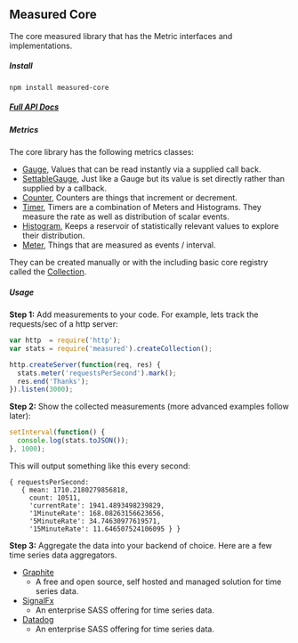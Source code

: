 ## Measured Core

The core measured library that has the Metric interfaces and implementations.

##### Install

```
npm install measured-core
```

##### [Full API Docs](https://yaorg.github.io/node-measured/core/index.html)

##### Metrics

The core library has the following metrics classes:

- [Gauge](https://yaorg.github.io/node-measured/core/index.html#gauge), Values that can be read instantly via a supplied call back.
- [SettableGauge](https://yaorg.github.io/node-measured/core/index.html#settablegauge), Just like a Gauge but its value is set directly rather than supplied by a callback.
- [Counter](https://yaorg.github.io/node-measured/core/index.html#counter), Counters are things that increment or decrement.
- [Timer](https://yaorg.github.io/node-measured/core/index.html#timer), Timers are a combination of Meters and Histograms. They measure the rate as well as distribution of scalar events.
- [Histogram](https://yaorg.github.io/node-measured/core/index.html#histogram), Keeps a reservoir of statistically relevant values to explore their distribution.
- [Meter](https://yaorg.github.io/node-measured/core/index.html#meter), Things that are measured as events / interval.

They can be created manually or with the including basic core registry called the [Collection](https://yaorg.github.io/node-measured/core/index.html#collection).

##### Usage

**Step 1:** Add measurements to your code. For example, lets track the
requests/sec of a http server:

```js
var http  = require('http');
var stats = require('measured').createCollection();

http.createServer(function(req, res) {
  stats.meter('requestsPerSecond').mark();
  res.end('Thanks');
}).listen(3000);
```

**Step 2:** Show the collected measurements (more advanced examples follow later):

```js
setInterval(function() {
  console.log(stats.toJSON());
}, 1000);
```

This will output something like this every second:

```
{ requestsPerSecond:
   { mean: 1710.2180279856818,
     count: 10511,
     'currentRate': 1941.4893498239829,
     '1MinuteRate': 168.08263156623656,
     '5MinuteRate': 34.74630977619571,
     '15MinuteRate': 11.646507524106095 } }
```

**Step 3:** Aggregate the data into your backend of choice.
Here are a few time series data aggregators.
- [Graphite](http://graphite.wikidot.com/)
    - A free and open source, self hosted and managed solution for time series data.
- [SignalFx](https://signalfx.com/)
    - An enterprise SASS offering for time series data.
- [Datadog](https://www.datadoghq.com/)
    - An enterprise SASS offering for time series data.